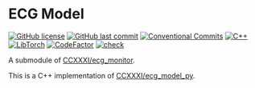 # ECG Model

[![GitHub license](https://img.shields.io/github/license/ccxxxi/ecg_model_cpp)](LICENSE)
[![GitHub last commit](https://img.shields.io/github/last-commit/ccxxxi/ecg_model_cpp)](https://github.com/ccxxxi/ecg_model_cpp/commits)
[![Conventional Commits](https://img.shields.io/badge/Conventional%20Commits-1.0.0-%23FE5196?logo=conventionalcommits&logoColor=white)](https://conventionalcommits.org)
[![C++](https://img.shields.io/badge/C++-00599C?logo=cplusplus)](https://isocpp.org)
[![LibTorch](https://img.shields.io/badge/LibTorch-EE4C2C?logo=pytorch&logoColor=white)](https://pytorch.org)
[![CodeFactor](https://www.codefactor.io/repository/github/ccxxxi/ecg_model_cpp/badge)](https://www.codefactor.io/repository/github/ccxxxi/ecg_model_cpp)
[![check](https://github.com/ccxxxi/ecg_model_cpp/actions/workflows/check.yml/badge.svg)](https://github.com/ccxxxi/ecg_model_cpp/actions/workflows/check.yml)

A submodule of [CCXXXI/ecg_monitor](https://github.com/CCXXXI/ecg_monitor).

This is a C++ implementation of [CCXXXI/ecg_model_py](https://github.com/CCXXXI/ecg_model_py).
